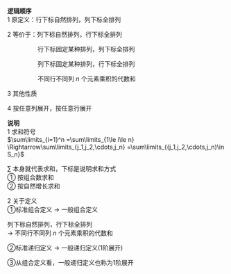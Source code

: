 **逻辑顺序**  
1 原定义：行下标自然排列，列下标全排列  
  
2 等价于：列下标自然排列，行下标全排列  
  
 $\quad\quad\quad\quad$ 行下标固定某种排列，列下标全排列  
  
 $\quad\quad\quad\quad$ 列下标固定某种排列，行下标全排列  
  
 $\quad\quad\quad\quad$ 不同行不同列 $n$ 个元素乘积的代数和  
  
3 其他性质  
  
4 按任意列展开，按任意行展开  
  
  
**说明**  
1 求和符号  
 $\sum\limits_{i=1}^n  
=\sum\limits_{1\le i\le n}  
\Rightarrow\sum\limits_{j_1,j_2,\cdots,j_n}  
=\sum\limits_{(j_1,j_2,\cdots,j_n)\in S_n}$   
  
 $\sum$ 本身就代表求和，下标是说明求和方式  
① 按组合数求和  
② 按自然增长求和  
  
2 关于定义  
①标准组合定义 $\longrightarrow$ 一般组合定义  
  
列下标自然排列，行下标全排列  
 $\longrightarrow$ 不同行不同列 $n$ 个元素乘积的代数和  
  
②标准递归定义 $\longrightarrow$ 一般递归定义(1阶展开)  
  
③从组合定义看，一般递归定义也称为1阶展开  
